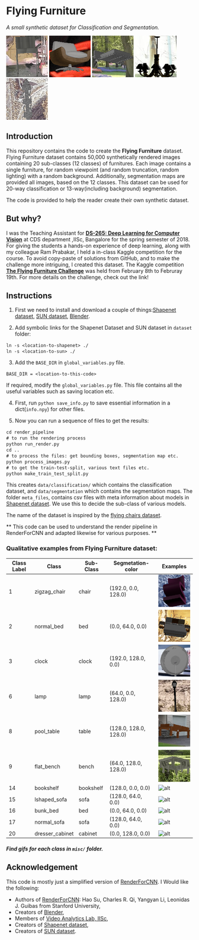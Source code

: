 # Flying Furniture

_A small synthetic dataset for Classification and Segmentation._

![alt-text-1](misc/1.gif "title-1") ![alt-text-2](misc/2.gif "title-2") ![alt-text-1](misc/3.gif "title-3") ![alt-text-4](misc/4.gif "title-4") ![alt-text-1](misc/0.gif "title-5")

## Introduction

This repository contains the code to create the __Flying Furniture__ dataset. Flying Furniture dataset contains 50,000 synthetically rendered images containing 20 sub-classes (12 classes) of furnitures. Each image contains a single furniture, for random viewpoint (and random truncation, random lighting) with a random background. Additionally, segmentation maps are provided all images, based on the 12 classes. This dataset can be used for 20-way classification or 13-way(including background) segmentation.

The code is provided to help the reader create their own synthetic dataset.
 
## But why?

I was the Teaching Assistant for [**DS-265: Deep Learning for Computer Vision**](https://val-iisc.github.io/DLCV/) at CDS department ,IISc, Bangalore for the spring semester of 2018. For giving the students a hands-on experience of deep learning, along with my colleague Ram Prabakar, I held a in-class Kaggle competition for the course. To avoid copy-paste of solutions from GitHub, and to make the challenge more intriguing, I created this dataset.  The Kaggle competition [**The Flying Furniture Challenge**](https://www.kaggle.com/c/ffc) was held from February 8th to Februray 19th. For more details on the challenge, check out the link!   

## Instructions

1) First we need to install and download a couple of things:[Shapenet dataset](https://www.shapenet.org/), [SUN dataset](https://groups.csail.mit.edu/vision/SUN/), [Blender](https://www.blender.org/).

2) Add symbolic links for the Shapenet Dataset and SUN dataset in `dataset` folder:
```
ln -s <location-to-shapenet> ./
ln -s <location-to-sun> ./
```

3) Add the `BASE_DIR` in `global_variables.py` file.
```
BASE_DIR = <location-to-this-code>
```
If required, modify the `global_variables.py` file.  This file contains all the useful variables such as saving location etc.

4) First, run `python save_info.py` to save essential information in a dict(`info.npy`) for other files.

5) Now you can run a sequence of files to get the results: 
```
cd render_pipeline
# to run the rendering process
python run_render.py
cd ..
# to process the files: get bounding boxes, segmentation map etc.
python process_images.py
# to get the train-test-split, various text files etc.
python make_train_test_split.py
```

This creates `data/classification/` which contains the classification dataset, and `data/segmentation` which contains the segmentation maps. The folder `meta_files`, contains csv files with meta information about models in [Shapenet dataset](https://www.shapenet.org/). We use this to decide the sub-class of various models. 

The name of the dataset is inspired by the [flying chairs dataset](https://lmb.informatik.uni-freiburg.de/resources/datasets/FlyingChairs.en.html).

** This code can be used to understand the render pipeline in RenderForCNN and adapted likewise for various purposes. **

### Qualitative examples from Flying Furniture dataset:

| Class Label| Class|Sub-Class| Segmetation-color| Examples  |
| ------------- |-------------| -----|------------- |-------------|
|1| zigzag_chair | chair | (192.0, 0.0, 128.0) | ![alt](misc/zigzag_chair.gif) |
|2| normal_bed | bed | (0.0, 64.0, 0.0) | ![alt](misc/normal_bed.gif) |
|3| clock | clock | (192.0, 128.0, 0.0) | ![alt](misc/clock.gif) |
|6| lamp | lamp | (64.0, 0.0, 128.0) | ![alt](misc/lamp.gif) |
|8| pool_table | table | (128.0, 128.0, 128.0) | ![alt](misc/pool_table.gif) |
|9| flat_bench | bench | (64.0, 128.0, 128.0) | ![alt](misc/flat_bench.gif) |
|14| bookshelf | bookshelf |  (128.0, 0.0, 0.0) | ![alt](misc/bookshelf.gif) |
|15| lshaped_sofa | sofa | (128.0, 64.0, 0.0) | ![alt](misc/lshaped_sofa.gif) |
|16| bunk_bed | bed | (0.0, 64.0, 0.0) | ![alt](misc/bunk_bed.gif) |
|17| normal_sofa | sofa | (128.0, 64.0, 0.0) | ![alt](misc/normal_sofa.gif) |
|20| dresser_cabinet | cabinet | (0.0, 128.0, 0.0) | ![alt](misc/dresser_cabinet.gif) |
 
 ##### Find gifs for each class in `misc/` folder.
 
## Acknowledgement

This code is mostly just a simplified version of [RenderForCNN](https://github.com/ShapeNet/RenderForCNN). I Would like the following:

* Authors of [RenderForCNN](https://github.com/ShapeNet/RenderForCNN): Hao Su, Charles R. Qi, Yangyan Li, Leonidas J. Guibas from Stanford University,
* Creators of [Blender](https://www.blender.org/),
* Members of [Video Analytics Lab, IISc](http://val.serc.iisc.ernet.in/valweb/),
* Creators of [Shapenet dataset](https://www.shapenet.org/),
* Creators of [SUN dataset](https://groups.csail.mit.edu/vision/SUN/). 
